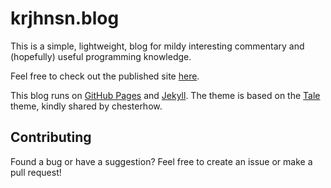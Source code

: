 # krjhnsn.blog

This is a simple, lightweight, blog for mildy interesting commentary and (hopefully) useful programming knowledge.

Feel free to check out the published site [here](https://krjhnsn.github.io/).

This blog runs on [GitHub Pages](https://pages.github.com/) and [Jekyll](https://jekyllrb.com/). The theme is based on the [Tale](https://github.com/chesterhow/tale) theme, kindly shared by chesterhow.

## Contributing
Found a bug or have a suggestion? Feel free to create an issue or make a pull request!
